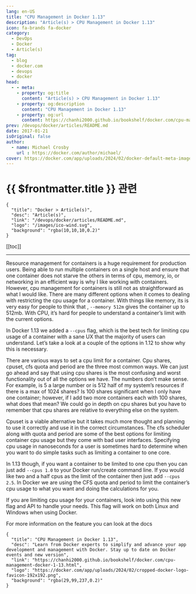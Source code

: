 ```yaml
---
lang: en-US
title: "CPU Management in Docker 1.13"
description: "Article(s) > CPU Management in Docker 1.13"
icon: fa-brands fa-docker
category:
  - DevOps
  - Docker
  - Article(s)
tag:
  - blog
  - docker.com
  - devops
  - docker
head:
  - - meta:
    - property: og:title
      content: "Article(s) > CPU Management in Docker 1.13"
    - property: og:description
      content: "CPU Management in Docker 1.13"
    - property: og:url
      content: https://chanhi2000.github.io/bookshelf/docker.com/cpu-management-docker-1-13.html
prev: /devops/docker/articles/README.md
date: 2017-01-21
isOriginal: false
author:
  - name: Michael Crosby
    url : https://docker.com/author/michael/
cover: https://docker.com/app/uploads/2024/02/docker-default-meta-image-1110x583.png
---
```


# {{ $frontmatter.title }} 관련

```component VPCard
{
  "title": "Docker > Article(s)",
  "desc": "Article(s)",
  "link": "/devops/docker/articles/README.md",
  "logo": "/images/ico-wind.svg",
  "background": "rgba(10,10,10,0.2)"
}
```

[[toc]]

---

<SiteInfo
  name="CPU Management in Docker 1.13"
  desc="Learn from Docker experts to simplify and advance your app development and management with Docker. Stay up to date on Docker events and new version"
  url="https://docker.com/blog/cpu-management-docker-1-13"
  logo="https://docker.com/app/uploads/2024/02/cropped-docker-logo-favicon-192x192.png"
  preview="https://docker.com/app/uploads/2024/02/docker-default-meta-image-1110x583.png"/>

Resource management for containers is a huge requirement for production users. Being able to run multiple containers on a single host and ensure that one container does not starve the others in terms of cpu, memory, io, or networking in an efficient way is why I like working with containers. However, cpu management for containers is still not as straightforward as what I would like. There are many different options when it comes to dealing with restricting the cpu usage for a container. With things like memory, its is very easy for people to think that , `--memory 512m` gives the container up to 512mb. With CPU, it’s hard for people to understand a container’s limit with the current options.

In Docker 1.13 we added a `--cpus` flag, which is the best tech for limiting cpu usage of a container with a sane UX that the majority of users can understand. Let’s take a look at a couple of the options in 1.12 to show why this is necessary.

There are various ways to set a cpu limit for a container. Cpu shares, cpuset, cfs quota and period are the three most common ways. We can just go ahead and say that using cpu shares is the most confusing and worst functionality out of all the options we have. The numbers don’t make sense. For example, is 5 a large number or is 512 half of my system’s resources if there is a max of 1024 shares?  Is 100 shares significant when I only have one container; however, if I add two more containers each with 100 shares, what does that mean?  We could go in depth on cpu shares but you have to remember that cpu shares are relative to everything else on the system.

Cpuset is a viable alternative but it takes much more thought and planning to use it correctly and use it in the correct circumstances. The cfs scheduler along with quota and period are some of the best options for limiting container cpu usage but they come with bad user interfaces. Specifying cpu usage in nanoseconds for a user is sometimes hard to determine when you want to do simple tasks such as limiting a container to one core.

In 1.13 though, if you want a container to be limited to one cpu then you can just add `--cpus 1.0` to your Docker run/create command line. If you would like two and a half cpus as the limit of the container then just add `--cpus 2.5`. In Docker we are using the CFS quota and period to limit the container’s cpu usage to what you want and doing the calculations for you.

If you are limiting cpu usage for your containers, look into using this new flag and API to handle your needs. This flag will work on both Linux and Windows when using Docker.

For more information on the feature you can look at the docs

<SiteInfo
  name="Resource constraints"
  desc="Specify the runtime options for a container"
  url="https://docs.docker.com/engine/containers/resource_constraints/"
  logo="https://docs.docker.com/favicons/docs@2x.ico"
  preview="https://docs.docker.com/images/thumbnail.webp"/>

<!-- TODO: add ARTICLE CARD -->
```component VPCard
{
  "title": "CPU Management in Docker 1.13",
  "desc": "Learn from Docker experts to simplify and advance your app development and management with Docker. Stay up to date on Docker events and new version",
  "link": "https://chanhi2000.github.io/bookshelf/docker.com/cpu-management-docker-1-13.html",
  "logo": "https://docker.com/app/uploads/2024/02/cropped-docker-logo-favicon-192x192.png",
  "background": "rgba(29,99,237,0.2)"
}
```
